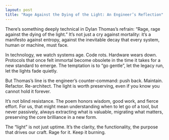```yaml
---
layout: post
title: "Rage Against the Dying of the Light: An Engineer’s Reflection"
---
```


There’s something deeply technical in Dylan Thomas’s refrain: “Rage, rage against the dying of the light.”
It’s not just a cry against mortality: it’s a manifesto against entropy, against the inevitable decay that every system, human or machine, must face.

In technology, we watch systems age. Code rots. Hardware wears down. Protocols that once felt immortal become obsolete in the time it takes for a new standard to emerge. The temptation is to “go gentle”, let the legacy run, let the lights fade quietly.

But Thomas’s line is the engineer’s counter-command: push back. Maintain. Refactor. Re-architect. The light is worth preserving, even if you know you cannot hold it forever.

It’s not blind resistance. The poem honors wisdom, good work, and fierce effort. For us, that might mean understanding when to let go of a tool, but never passively, always extracting what is valuable, migrating what matters, preserving the core brilliance in a new form.

The “light” is not just uptime. It’s the clarity, the functionality, the purpose that drives our craft. Rage for it. Keep it burning.
